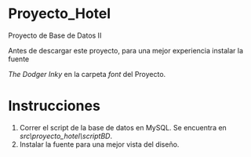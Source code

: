 # Proyecto_Hotel
Proyecto de Base de Datos II

Antes de descargar este proyecto, para una mejor experiencia instalar la fuente 

_The Dodger Inky_ en la carpeta *font* del Proyecto.

# Instrucciones

1. Correr el script de la base de datos en MySQL. Se encuentra en *src\proyecto_hotel\scriptBD*. 
2. Instalar la fuente para una mejor vista del diseño.
